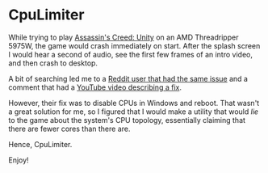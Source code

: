 # CpuLimiter

While trying to play [Assassin's Creed: Unity](https://store.steampowered.com/agecheck/app/289650/) on an AMD Threadripper 
5975W, the game would crash immediately on start. After the splash screen I would hear a second of audio, see the first few
frames of an intro video, and then crash to desktop.

A bit of searching led me to a [Reddit user that had the same issue](https://www.reddit.com/r/ubisoft/comments/16pgvwl/ac_unity_crash_on_startup_on_highend_pc/)
and a comment that had a [YouTube video describing a fix](https://youtu.be/5abOt0V59d0?t=570).

However, their fix was to disable CPUs in Windows and reboot. That wasn't a great solution for me, so I figured that I would make
a utility that would *lie* to the game about the system's CPU topology, essentially claiming that there are fewer cores than there are.

Hence, CpuLimiter.

Enjoy!
